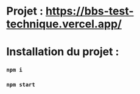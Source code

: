 # Projet : https://bbs-test-technique.vercel.app/ 

# Installation du projet :

### `npm i`
### `npm start`
